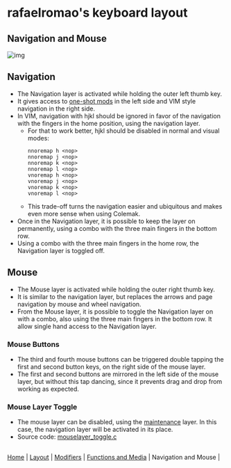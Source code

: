 # rafaelromao's keyboard layout

## Navigation and Mouse
![img](https://i.imgur.com/z6Jmilf.png)

## Navigation
- The Navigation layer is activated while holding the outer left thumb key.
- It gives access to [one-shot mods](modifiers.md) in the left side and VIM style navigation in the right side.
- In VIM, navigation with hjkl should be ignored in favor of the navigation with the fingers in the home position, using the navigation layer.
    - For that to work better, hjkl should be disabled in normal and visual modes:
        ```vim
        nnoremap h <nop>
        nnoremap j <nop>
        nnoremap k <nop>
        nnoremap l <nop>
        vnoremap h <nop>
        vnoremap j <nop>
        vnoremap k <nop>
        vnoremap l <nop>
        ```
    - This trade-off turns the navigation easier and ubiquitous and makes even more sense when using Colemak.
- Once in the Navigation layer, it is possible to keep the layer on permanently, using a combo with the three main fingers in the bottom row.
- Using a combo with the three main fingers in the home row, the Navigation layer is toggled off.

## Mouse
- The Mouse layer is activated while holding the outer right thumb key.
- It is similar to the navigation layer, but replaces the arrows and page navigation by mouse and wheel navigation.
- From the Mouse layer, it is possible to toggle the Navigation layer on with a combo, also using the three main fingers in the bottom row. It allow single hand access to the Navigation layer.

### Mouse Buttons
- The third and fourth mouse buttons can be triggered double tapping the first and second button keys, on the right side of the mouse layer.
- The first and second buttons are mirrored in the left side of the mouse layer, but without this tap dancing, since it prevents drag and drop from working as expected.

### Mouse Layer Toggle
- The mouse layer can be disabled, using the [maintenance](maintenance.md) layer. In this case, the navigation layer will be activated in its place.
- Source code: [mouselayer_toggle.c](../features/mouselayer_toggle.c)

##
[Home](../readme.md) | 
[Layout](layout.md) |
[Modifiers](modifiers.md) |
[Functions and Media](functions.md) | 
Navigation and Mouse |
